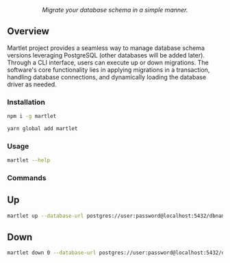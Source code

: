 <p align="center">
    <em>Migrate your database schema in a simple manner.</em>
</p>

## Overview

Martlet project provides a seamless way to manage database schema versions leveraging PostgreSQL (other databases will be added later). Through a CLI interface, users can execute up or down migrations. The software's core functionality lies in applying migrations in a transaction, handling database connections, and dynamically loading the database driver as needed.


### Installation
```bash
npm i -g martlet
```

```bash
yarn global add martlet
```

### Usage
```bash
martlet --help
```

### Commands

## Up

```bash
martlet up --database-url postgres://user:password@localhost:5432/dbname
```

## Down

```bash
martlet down 0 --database-url postgres://user:password@localhost:5432/dbname
```

